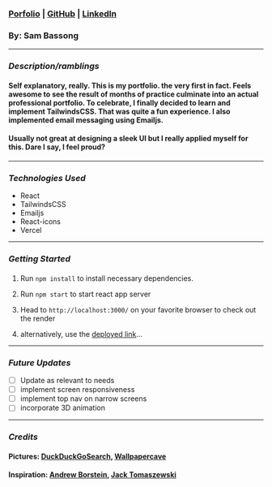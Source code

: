 ###  [Porfolio](portfolio-jkj4905x8-sbassong.vercel.app) | [GitHub](https://github.com/sbassong) | [LinkedIn](https://www.linkedin.com/in/sambassong/)
### By: Sam Bassong
***

### ***Description/ramblings***

####  Self explanatory, really. This is my portfolio. the very first in fact. Feels awesome to see the result of months of practice culminate into an actual professional portfolio. To celebrate, I finally decided to learn and implement TailwindsCSS. That was quite a fun experience. I also implemented email messaging using Emailjs. 

#### Usually not great at designing a sleek UI but I really applied myself for this. Dare I say, I feel proud?

***

### ***Technologies Used***
* React
* TailwindsCSS
* Emailjs
* React-icons
* Vercel
***

### ***Getting Started***

#### 
1. Run `npm install` to install necessary dependencies.
2. Run `npm start` to start react app server
3. Head to `http://localhost:3000/` on your favorite browser to check out the render

4. alternatively, use the [deployed link](portfolio-jkj4905x8-sbassong.vercel.app)...
***

### ***Future Updates***

- [ ] Update as relevant to needs
- [ ] implement screen responsiveness
- [ ] implement top nav on narrow screens
- [ ] incorporate 3D animation

***

### ***Credits***
#### Pictures: [DuckDuckGoSearch](https://duckduckgo.com), [Wallpapercave](https://wallpapercave.com/space-needle-wallpaper)
#### Inspiration: [Andrew Borstein](https://andrewborstein.com/), [Jack Tomaszewski](https://jtom.me/portfolio/)

